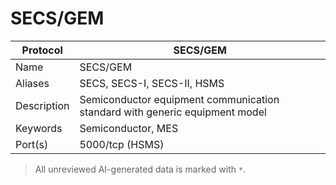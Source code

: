 # SECS/GEM

| Protocol | SECS/GEM |
|---|---|
| Name | SECS/GEM |
| Aliases | SECS, SECS-I, SECS-II, HSMS |
| Description | Semiconductor equipment communication standard with generic equipment model |
| Keywords | Semiconductor, MES |
| Port(s) | 5000/tcp (HSMS) |



> All unreviewed AI-generated data is marked with `*`.
